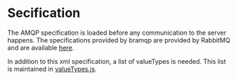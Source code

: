 # Secification

The AMQP specification is loaded before any communication to the server happens. The specifications provided by bramqp are provided by RabbitMQ and are available [here](https://www.rabbitmq.com/protocol.html). 

In addition to this xml specification, a list of valueTypes is needed.  This list is maintained in [valueTypes.js](../lib/valueTypes.js). 

